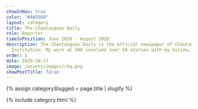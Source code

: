 ```yaml
---
showInNav: true
color: "#4A5568"
layout: category
title: The Chautauquan Daily
role: Reporter
timeInPosition: June 2020 - August 2020
description: The Chautauquan Daily is the official newspaper of Chautauqua
  Institution. My work at CHQ involved over 50 stories with my byline…
order: 2
date: 2020-10-17
image: /assets/images/chq.png
showPostTitle: false
---
```


{% assign categorySlugged = page.title | slugify %}

{% include category.html %}